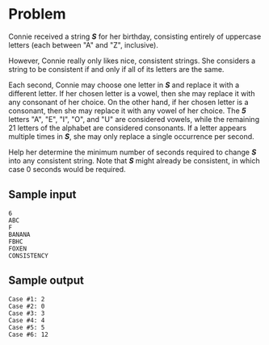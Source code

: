 # Problem

Connie received a string ***S*** for her birthday, consisting entirely of uppercase letters (each between "A" and "Z", inclusive).

However, Connie really only likes nice, consistent strings. She considers a string to be consistent if and only if all of its letters are the same.

Each second, Connie may choose one letter in ***S*** and replace it with a different letter. If her chosen letter is a vowel, then she may replace it with any consonant of her choice. On the other hand, if her chosen letter is a consonant, then she may replace it with any vowel of her choice. The ***5*** letters "A", "E", "I", "O", and "U" are considered vowels, while the remaining 21 letters of the alphabet are considered consonants. If a letter appears multiple times in ***S***, she may only replace a single occurrence per second.

Help her determine the minimum number of seconds required to change ***S*** into any consistent string. Note that ***S*** might already be consistent, in which case 0 seconds would be required.

## Sample input

```text
6
ABC
F
BANANA
FBHC
FOXEN
CONSISTENCY
```

## Sample output

```text
Case #1: 2
Case #2: 0
Case #3: 3
Case #4: 4
Case #5: 5
Case #6: 12
```
